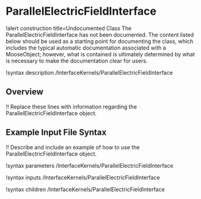 # ParallelElectricFieldInterface

!alert construction title=Undocumented Class
The ParallelElectricFieldInterface has not been documented. The content listed below should be used as a starting point for
documenting the class, which includes the typical automatic documentation associated with a
MooseObject; however, what is contained is ultimately determined by what is necessary to make the
documentation clear for users.

!syntax description /InterfaceKernels/ParallelElectricFieldInterface

## Overview

!! Replace these lines with information regarding the ParallelElectricFieldInterface object.

## Example Input File Syntax

!! Describe and include an example of how to use the ParallelElectricFieldInterface object.

!syntax parameters /InterfaceKernels/ParallelElectricFieldInterface

!syntax inputs /InterfaceKernels/ParallelElectricFieldInterface

!syntax children /InterfaceKernels/ParallelElectricFieldInterface
